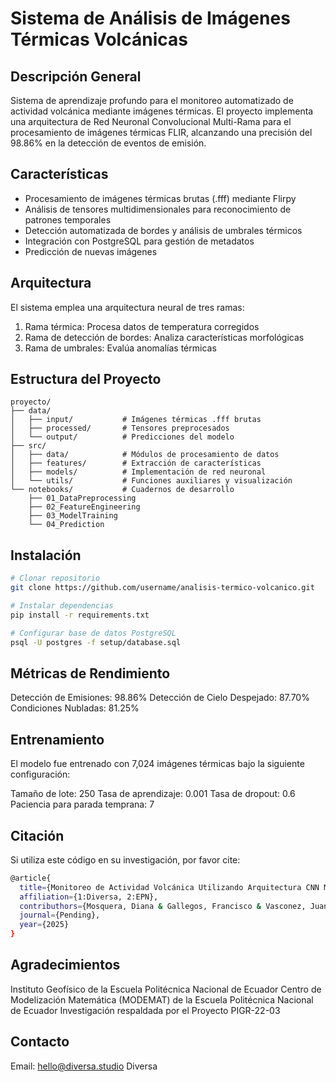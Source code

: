 # Sistema de Análisis de Imágenes Térmicas Volcánicas

## Descripción General
Sistema de aprendizaje profundo para el monitoreo automatizado de actividad volcánica mediante imágenes térmicas. El proyecto implementa una arquitectura de Red Neuronal Convolucional Multi-Rama para el procesamiento de imágenes térmicas FLIR, alcanzando una precisión del 98.86% en la detección de eventos de emisión.

## Características
- Procesamiento de imágenes térmicas brutas (.fff) mediante Flirpy
- Análisis de tensores multidimensionales para reconocimiento de patrones temporales
- Detección automatizada de bordes y análisis de umbrales térmicos
- Integración con PostgreSQL para gestión de metadatos
- Predicción de nuevas imágenes

## Arquitectura
El sistema emplea una arquitectura neural de tres ramas:
1. Rama térmica: Procesa datos de temperatura corregidos
2. Rama de detección de bordes: Analiza características morfológicas
3. Rama de umbrales: Evalúa anomalías térmicas

## Estructura del Proyecto
```plaintext
proyecto/
├── data/
│   ├── input/           # Imágenes térmicas .fff brutas
│   ├── processed/       # Tensores preprocesados
│   └── output/          # Predicciones del modelo
├── src/
│   ├── data/            # Módulos de procesamiento de datos
│   ├── features/        # Extracción de características
│   ├── models/          # Implementación de red neuronal
│   └── utils/           # Funciones auxiliares y visualización
└── notebooks/           # Cuadernos de desarrollo
    ├── 01_DataPreprocessing
    ├── 02_FeatureEngineering
    ├── 03_ModelTraining
    └── 04_Prediction
```

## Instalación
```bash
# Clonar repositorio
git clone https://github.com/username/analisis-termico-volcanico.git

# Instalar dependencias
pip install -r requirements.txt

# Configurar base de datos PostgreSQL
psql -U postgres -f setup/database.sql
```
## Métricas de Rendimiento

Detección de Emisiones: 98.86%
Detección de Cielo Despejado: 87.70%
Condiciones Nubladas: 81.25%

## Entrenamiento
El modelo fue entrenado con 7,024 imágenes térmicas bajo la siguiente configuración:

Tamaño de lote: 250
Tasa de aprendizaje: 0.001
Tasa de dropout: 0.6
Paciencia para parada temprana: 7

## Citación
Si utiliza este código en su investigación, por favor cite:
```bash
@article{
  title={Monitoreo de Actividad Volcánica Utilizando Arquitectura CNN Multi-Rama},
  affiliation={1:Diversa, 2:EPN},
  contributhors={Mosquera, Diana & Gallegos, Francisco & Vasconez, Juan & Merino, Pedro},  
  journal={Pending},
  year={2025}
}
```
## Agradecimientos

Instituto Geofísico de la Escuela Politécnica Nacional de Ecuador
Centro de Modelización Matemática (MODEMAT) de la Escuela Politécnica Nacional de Ecuador
Investigación respaldada por el Proyecto PIGR-22-03

## Contacto

Email: hello@diversa.studio
Diversa

